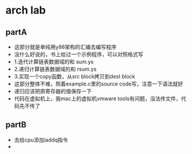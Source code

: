 # arch lab

## partA

- 这部分就是单纯用y86架构的汇编去编写程序
- 没什么好说的，书上给过一个示例程序，可以对照格式写
- 1.迭代计算链表数据域的和 sum.ys
- 2.递归计算链表数据域的和 rsum.ys
- 3.实现一个copy函数，从src block拷贝到dest block
- 这部分整体不难，照着example.c里的source code写，注意一下语法就好
- 递归应该把原寄存器的值保存一下
- 代码在虚拟机上，我mac上的虚拟机vmware tools有问题，没法传文件，代码先不传了

## partB

- 去给cpu添加iaddq指令
- 
